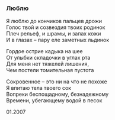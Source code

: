 ### Люблю

Я люблю до кончиков пальцев дрожи  
Голос твой и созвездия твоих родинок  
Плеч рельеф, и шрамы, и запах кожи  
И в глазах – пару еле заметных льдинок

Гордое острие кадыка на шее  
От улыбки складочки в углах рта  
Для меня нет тяжелей лишения,  
Чем постели томительная пустота

Сокровенное – это ни на что не похоже  
Я впитаю тела твоего сок  
Вопреки беспощадному, безнадежному  
Времени, убегающему водой в песок

01.2007
